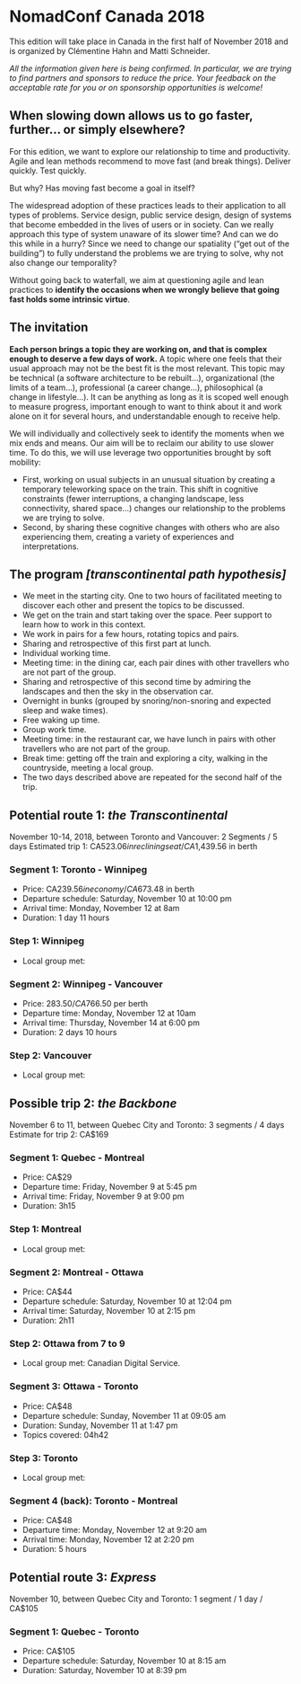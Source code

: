 # NomadConf Canada 2018

This edition will take place in Canada in the first half of November 2018 and is organized by Clémentine Hahn and Matti Schneider.

_All the information given here is being confirmed. In particular, we are trying to find partners and sponsors to reduce the price. Your feedback on the acceptable rate for you or on sponsorship opportunities is welcome!_


## When slowing down allows us to go faster, further… or simply elsewhere?

For this edition, we want to explore our relationship to time and productivity. Agile and lean methods recommend to move fast (and break things). Deliver quickly. Test quickly.

But why? Has moving fast become a goal in itself?

The widespread adoption of these practices leads to their application to all types of problems. Service design, public service design, design of systems that become embedded in the lives of users or in society. Can we really approach this type of system unaware of its slower time? And can we do this while in a hurry? Since we need to change our spatiality (“get out of the building”) to fully understand the problems we are trying to solve, why not also change our temporality?

Without going back to waterfall, we aim at questioning agile and lean practices to **identify the occasions when we wrongly believe that going fast holds some intrinsic virtue**.

## The invitation

**Each person brings a topic they are working on, and that is complex enough to deserve a few days of work.** A topic where one feels that their usual approach may not be the best fit is the most relevant. This topic may be technical (a software architecture to be rebuilt…), organizational (the limits of a team…), professional (a career change…), philosophical (a change in lifestyle…). It can be anything as long as it is scoped well enough to measure progress, important enough to want to think about it and work alone on it for several hours, and understandable enough to receive help.

We will individually and collectively seek to identify the moments when we mix ends and means. Our aim will be to reclaim our ability to use slower time. To do this, we will use leverage two opportunities brought by soft mobility:

- First, working on usual subjects in an unusual situation by creating a temporary teleworking space on the train. This shift in cognitive constraints (fewer interruptions, a changing landscape, less connectivity, shared space…) changes our relationship to the problems we are trying to solve.
- Second, by sharing these cognitive changes with others who are also experiencing them, creating a variety of experiences and interpretations.


## The program _[transcontinental path hypothesis]_

- We meet in the starting city. One to two hours of facilitated meeting to discover each other and present the topics to be discussed.
- We get on the train and start taking over the space. Peer support to learn how to work in this context.
- We work in pairs for a few hours, rotating topics and pairs.
- Sharing and retrospective of this first part at lunch.
- Individual working time.
- Meeting time: in the dining car, each pair dines with other travellers who are not part of the group.
- Sharing and retrospective of this second time by admiring the landscapes and then the sky in the observation car.
- Overnight in bunks (grouped by snoring/non-snoring and expected sleep and wake times).
- Free waking up time.
- Group work time.
- Meeting time: in the restaurant car, we have lunch in pairs with other travellers who are not part of the group.
- Break time: getting off the train and exploring a city, walking in the countryside, meeting a local group.
- The two days described above are repeated for the second half of the trip.


## Potential route 1: _the Transcontinental_

November 10-14, 2018, between Toronto and Vancouver: 2 Segments / 5 days
Estimated trip 1: CA$523.06 in reclining seat / CA$1,439.56 in berth

### Segment 1: Toronto - Winnipeg

- Price: CA$239.56 in economy / CA$673.48 in berth
- Departure schedule: Saturday, November 10 at 10:00 pm
- Arrival time: Monday, November 12 at 8am
- Duration: 1 day 11 hours

### Step 1: Winnipeg

- Local group met:

### Segment 2: Winnipeg - Vancouver

- Price: $283.50 / CA$766.50 per berth
- Departure time: Monday, November 12 at 10am
- Arrival time: Thursday, November 14 at 6:00 pm
- Duration: 2 days 10 hours

### Step 2: Vancouver

- Local group met:

## Possible trip 2: _the Backbone_

November 6 to 11, between Quebec City and Toronto: 3 segments / 4 days
Estimate for trip 2: CA$169

### Segment 1: Quebec - Montreal

- Price: CA$29
- Departure time: Friday, November 9 at 5:45 pm
- Arrival time: Friday, November 9 at 9:00 pm
- Duration: 3h15

### Step 1: Montreal

- Local group met:

### Segment 2: Montreal - Ottawa

- Price: CA$44
- Departure schedule: Saturday, November 10 at 12:04 pm
- Arrival time: Saturday, November 10 at 2:15 pm
- Duration: 2h11

### Step 2: Ottawa from 7 to 9

- Local group met: Canadian Digital Service.

### Segment 3: Ottawa - Toronto

- Price: CA$48
- Departure schedule: Sunday, November 11 at 09:05 am
- Duration: Sunday, November 11 at 1:47 pm
- Topics covered: 04h42

### Step 3: Toronto

- Local group met:

### Segment 4 (back): Toronto - Montreal

- Price: CA$48
- Departure time: Monday, November 12 at 9:20 am
- Arrival time: Monday, November 12 at 2:20 pm
- Duration: 5 hours


## Potential route 3: _Express_

November 10, between Quebec City and Toronto: 1 segment / 1 day / CA$105

### Segment 1: Quebec - Toronto

- Price: CA$105
- Departure schedule: Saturday, November 10 at 8:15 am
- Duration: Saturday, November 10 at 8:39 pm
